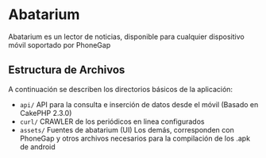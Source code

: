 # Abatarium

Abatarium es un lector de noticias, disponible para cualquier dispositivo móvil soportado por PhoneGap

## Estructura de Archivos
A continuación se describen los directorios básicos de la aplicación:
* `api/`  API para la consulta e inserción de datos desde el móvil (Basado en CakePHP 2.3.0)
* `curl/` CRAWLER de los periódicos en linea configurados
* `assets/` Fuentes de abatarium (UI)
Los demás, corresponden con PhoneGap y otros archivos necesarios para la compilación de los .apk de android
